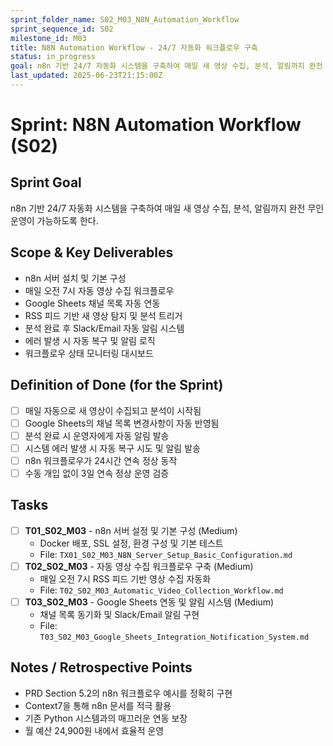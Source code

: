 ```yaml
---
sprint_folder_name: S02_M03_N8N_Automation_Workflow
sprint_sequence_id: S02
milestone_id: M03
title: N8N Automation Workflow - 24/7 자동화 워크플로우 구축
status: in_progress
goal: n8n 기반 24/7 자동화 시스템을 구축하여 매일 새 영상 수집, 분석, 알림까지 완전 무인 운영이 가능하도록 한다.
last_updated: 2025-06-23T21:15:00Z
---
```


# Sprint: N8N Automation Workflow (S02)

## Sprint Goal
n8n 기반 24/7 자동화 시스템을 구축하여 매일 새 영상 수집, 분석, 알림까지 완전 무인 운영이 가능하도록 한다.

## Scope & Key Deliverables
- n8n 서버 설치 및 기본 구성
- 매일 오전 7시 자동 영상 수집 워크플로우
- Google Sheets 채널 목록 자동 연동
- RSS 피드 기반 새 영상 탐지 및 분석 트리거
- 분석 완료 후 Slack/Email 자동 알림 시스템
- 에러 발생 시 자동 복구 및 알림 로직
- 워크플로우 상태 모니터링 대시보드

## Definition of Done (for the Sprint)
- [ ] 매일 자동으로 새 영상이 수집되고 분석이 시작됨
- [ ] Google Sheets의 채널 목록 변경사항이 자동 반영됨
- [ ] 분석 완료 시 운영자에게 자동 알림 발송
- [ ] 시스템 에러 발생 시 자동 복구 시도 및 알림 발송
- [ ] n8n 워크플로우가 24시간 연속 정상 동작
- [ ] 수동 개입 없이 3일 연속 정상 운영 검증

## Tasks
- [ ] **T01_S02_M03** - n8n 서버 설정 및 기본 구성 (Medium)
  - Docker 배포, SSL 설정, 환경 구성 및 기본 테스트
  - File: `TX01_S02_M03_N8N_Server_Setup_Basic_Configuration.md`
- [ ] **T02_S02_M03** - 자동 영상 수집 워크플로우 구축 (Medium)
  - 매일 오전 7시 RSS 피드 기반 영상 수집 자동화
  - File: `T02_S02_M03_Automatic_Video_Collection_Workflow.md`
- [ ] **T03_S02_M03** - Google Sheets 연동 및 알림 시스템 (Medium)
  - 채널 목록 동기화 및 Slack/Email 알림 구현
  - File: `T03_S02_M03_Google_Sheets_Integration_Notification_System.md`

## Notes / Retrospective Points
- PRD Section 5.2의 n8n 워크플로우 예시를 정확히 구현
- Context7을 통해 n8n 문서를 적극 활용
- 기존 Python 시스템과의 매끄러운 연동 보장
- 월 예산 24,900원 내에서 효율적 운영